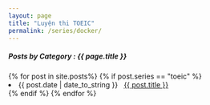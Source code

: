 ```yaml
---
layout: page
title: "Luyện thi TOEIC"
permalink: /series/docker/
---
```


<h5> Posts by Category : {{ page.title }} </h5>

<div class="card">
{% for post in site.posts%}
    {% if post.series == "toeic" %}
        <li class="category-posts"><span>{{ post.date | date_to_string }}</span> &nbsp; <a href="{{ post.url }}">{{ post.title }}</a></li>
    {% endif %}
{% endfor %}
</div>